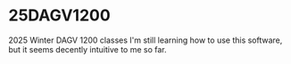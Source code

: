 # 25DAGV1200
2025 Winter DAGV 1200 classes
I'm still learning how to use this software, but it seems decently intuitive to me so far.
